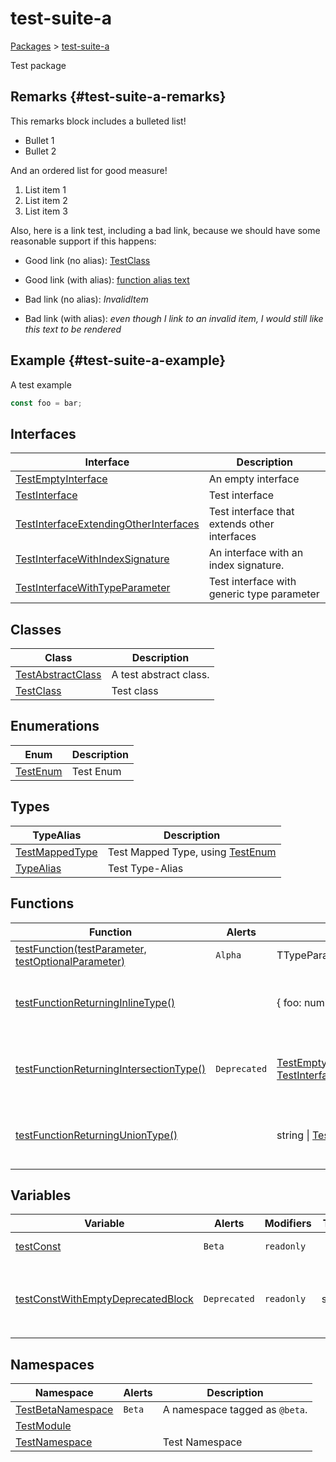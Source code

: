 # test-suite-a

[Packages](/) > [test-suite-a](/test-suite-a/)

Test package

## Remarks {#test-suite-a-remarks}

This remarks block includes a bulleted list!

- Bullet 1
- Bullet 2

And an ordered list for good measure!

1. List item 1
1. List item 2
1. List item 3

Also, here is a link test, including a bad link, because we should have some reasonable support if this happens:

- Good link (no alias): [TestClass](/test-suite-a/testclass-class/)

- Good link (with alias): [function alias text](/test-suite-a/testfunction-function)

- Bad link (no alias): _InvalidItem_

- Bad link (with alias): _even though I link to an invalid item, I would still like this text to be rendered_

## Example {#test-suite-a-example}

A test example

```typescript
const foo = bar;
```

## Interfaces

| Interface | Description |
| - | - |
| [TestEmptyInterface](/test-suite-a/testemptyinterface-interface/) | An empty interface |
| [TestInterface](/test-suite-a/testinterface-interface/) | Test interface |
| [TestInterfaceExtendingOtherInterfaces](/test-suite-a/testinterfaceextendingotherinterfaces-interface/) | Test interface that extends other interfaces |
| [TestInterfaceWithIndexSignature](/test-suite-a/testinterfacewithindexsignature-interface/) | An interface with an index signature. |
| [TestInterfaceWithTypeParameter](/test-suite-a/testinterfacewithtypeparameter-interface/) | Test interface with generic type parameter |

## Classes

| Class | Description |
| - | - |
| [TestAbstractClass](/test-suite-a/testabstractclass-class/) | A test abstract class. |
| [TestClass](/test-suite-a/testclass-class/) | Test class |

## Enumerations

| Enum | Description |
| - | - |
| [TestEnum](/test-suite-a/testenum-enum/) | Test Enum |

## Types

| TypeAlias | Description |
| - | - |
| [TestMappedType](/test-suite-a/testmappedtype-typealias/) | Test Mapped Type, using [TestEnum](/test-suite-a/testenum-enum/) |
| [TypeAlias](/test-suite-a/typealias-typealias/) | Test Type-Alias |

## Functions

| Function | Alerts | Return Type | Description |
| - | - | - | - |
| [testFunction(testParameter, testOptionalParameter)](/test-suite-a/testfunction-function) | `Alpha` | TTypeParameter | Test function |
| [testFunctionReturningInlineType()](/test-suite-a/testfunctionreturninginlinetype-function) | | {     foo: number;     bar: [TestEnum](/test-suite-a/testenum-enum/); } | Test function that returns an inline type |
| [testFunctionReturningIntersectionType()](/test-suite-a/testfunctionreturningintersectiontype-function) | `Deprecated` | [TestEmptyInterface](/test-suite-a/testemptyinterface-interface/) \& [TestInterfaceWithTypeParameter](/test-suite-a/testinterfacewithtypeparameter-interface/)\<number> | Test function that returns an inline type |
| [testFunctionReturningUnionType()](/test-suite-a/testfunctionreturninguniontype-function) | | string \| [TestInterface](/test-suite-a/testinterface-interface/) | Test function that returns an inline type |

## Variables

| Variable | Alerts | Modifiers | Type | Description |
| - | - | - | - | - |
| [testConst](/test-suite-a/testconst-variable) | `Beta` | `readonly` | | Test Constant |
| [testConstWithEmptyDeprecatedBlock](/test-suite-a/testconstwithemptydeprecatedblock-variable) | `Deprecated` | `readonly` | string | I have a `@deprecated` tag with an empty comment block. |

## Namespaces

| Namespace | Alerts | Description |
| - | - | - |
| [TestBetaNamespace](/test-suite-a/testbetanamespace-namespace/) | `Beta` | A namespace tagged as `@beta`. |
| [TestModule](/test-suite-a/testmodule-namespace/) | | |
| [TestNamespace](/test-suite-a/testnamespace-namespace/) | | Test Namespace |
